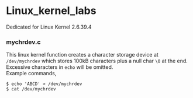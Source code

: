 # Linux_kernel_labs
Dedicated for Linux Kernel 2.6.39.4
<br>
### mychrdev.c
This linux kernel function creates a character storage device at ```/dev/mychrdev``` which stores 100kB characters plus a null char ```\0``` at the end. Excessive characters in ```echo``` will be omitted.
<br>
Example commands,
```
$ echo 'ABCD' > /dev/mychrdev
$ cat /dev/mychrdev
```
